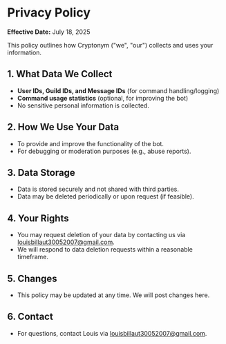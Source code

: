 # Privacy Policy

**Effective Date:** July 18, 2025

This policy outlines how Cryptonym ("we", "our") collects and uses your information.

## 1. What Data We Collect

- **User IDs, Guild IDs, and Message IDs** (for command handling/logging)
- **Command usage statistics** (optional, for improving the bot)
- No sensitive personal information is collected.

## 2. How We Use Your Data

- To provide and improve the functionality of the bot.
- For debugging or moderation purposes (e.g., abuse reports).

## 3. Data Storage

- Data is stored securely and not shared with third parties.
- Data may be deleted periodically or upon request (if feasible).

## 4. Your Rights

- You may request deletion of your data by contacting us via louisbillaut30052007@gmail.com.
- We will respond to data deletion requests within a reasonable timeframe.

## 5. Changes

- This policy may be updated at any time. We will post changes here.

## 6. Contact

- For questions, contact Louis via louisbillaut30052007@gmail.com.
